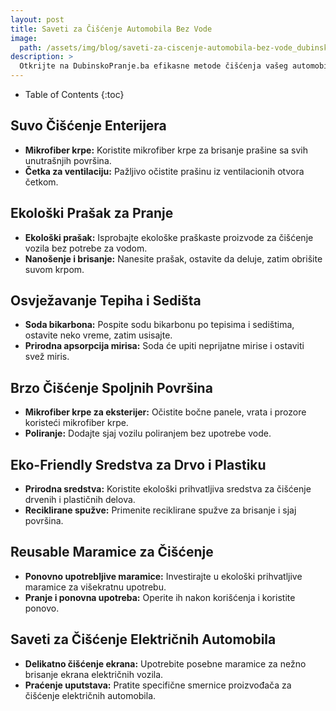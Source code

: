 ```yaml
---
layout: post
title: Saveti za Čišćenje Automobila Bez Vode
image: 
  path: /assets/img/blog/saveti-za-ciscenje-automobila-bez-vode_dubinsko-pranje-ba.png
description: >
  Otkrijte na DubinskoPranje.ba efikasne metode čišćenja vašeg automobila bez korišćenja vode. Brzo, ekološki i sjajno!
---
```



- Table of Contents
{:toc}


## Suvo Čišćenje Enterijera

- **Mikrofiber krpe:** Koristite mikrofiber krpe za brisanje prašine sa svih unutrašnjih površina.
- **Četka za ventilaciju:** Pažljivo očistite prašinu iz ventilacionih otvora četkom.

## Ekološki Prašak za Pranje

- **Ekološki prašak:** Isprobajte ekološke praškaste proizvode za čišćenje vozila bez potrebe za vodom.
- **Nanošenje i brisanje:** Nanesite prašak, ostavite da deluje, zatim obrišite suvom krpom.

## Osvježavanje Tepiha i Sedišta

- **Soda bikarbona:** Pospite sodu bikarbonu po tepisima i sedištima, ostavite neko vreme, zatim usisajte.
- **Prirodna apsorpcija mirisa:** Soda će upiti neprijatne mirise i ostaviti svež miris.

## Brzo Čišćenje Spoljnih Površina

- **Mikrofiber krpe za eksterijer:** Očistite bočne panele, vrata i prozore koristeći mikrofiber krpe.
- **Poliranje:** Dodajte sjaj vozilu poliranjem bez upotrebe vode.

## Eko-Friendly Sredstva za Drvo i Plastiku

- **Prirodna sredstva:** Koristite ekološki prihvatljiva sredstva za čišćenje drvenih i plastičnih delova.
- **Reciklirane spužve:** Primenite reciklirane spužve za brisanje i sjaj površina.

## Reusable Maramice za Čišćenje

- **Ponovno upotrebljive maramice:** Investirajte u ekološki prihvatljive maramice za višekratnu upotrebu.
- **Pranje i ponovna upotreba:** Operite ih nakon korišćenja i koristite ponovo.

## Saveti za Čišćenje Električnih Automobila

- **Delikatno čišćenje ekrana:** Upotrebite posebne maramice za nežno brisanje ekrana električnih vozila.
- **Praćenje uputstava:** Pratite specifične smernice proizvođača za čišćenje električnih automobila.
